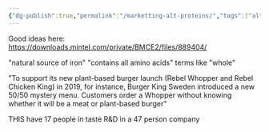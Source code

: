 ```yaml
---
{"dg-publish":true,"permalink":"/marketting-alt-proteins/","tags":["alternative_proteins","marketing","plant_based_alternative_proteins"],"created":"2025-10-23T17:42:43.258+01:00","updated":"2025-10-23T18:06:08.665+01:00"}
---
```


Good ideas here: https://downloads.mintel.com/private/BMCE2/files/889404/

"natural source of iron"
"contains all amino acids"
terms like "whole"

"To support its new plant-based burger launch (Rebel Whopper and Rebel Chicken King) in 2019, for instance,
Burger King Sweden introduced a new 50/50 mystery menu. Customers order a Whopper without knowing whether it will be a meat or plant-based burger"

THIS have 17 people in taste R&D in a 47 person company